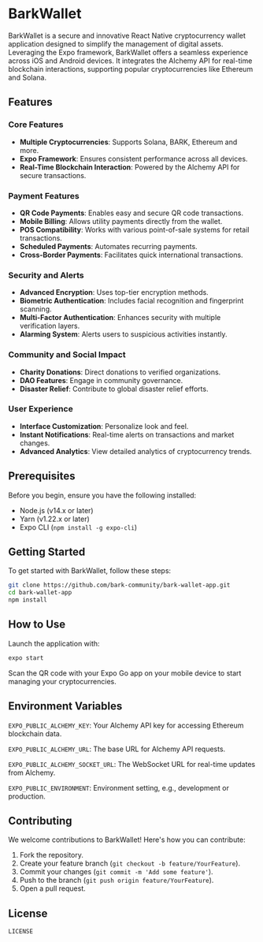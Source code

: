 # BarkWallet

BarkWallet is a secure and innovative React Native cryptocurrency wallet application designed to simplify the management of digital assets. Leveraging the Expo framework, BarkWallet offers a seamless experience across iOS and Android devices. It integrates the Alchemy API for real-time blockchain interactions, supporting popular cryptocurrencies like Ethereum and Solana.

## Features

### Core Features
- **Multiple Cryptocurrencies**: Supports Solana, BARK, Ethereum and more.
- **Expo Framework**: Ensures consistent performance across all devices.
- **Real-Time Blockchain Interaction**: Powered by the Alchemy API for secure transactions.

### Payment Features
- **QR Code Payments**: Enables easy and secure QR code transactions.
- **Mobile Billing**: Allows utility payments directly from the wallet.
- **POS Compatibility**: Works with various point-of-sale systems for retail transactions.
- **Scheduled Payments**: Automates recurring payments.
- **Cross-Border Payments**: Facilitates quick international transactions.

### Security and Alerts
- **Advanced Encryption**: Uses top-tier encryption methods.
- **Biometric Authentication**: Includes facial recognition and fingerprint scanning.
- **Multi-Factor Authentication**: Enhances security with multiple verification layers.
- **Alarming System**: Alerts users to suspicious activities instantly.

### Community and Social Impact
- **Charity Donations**: Direct donations to verified organizations.
- **DAO Features**: Engage in community governance.
- **Disaster Relief**: Contribute to global disaster relief efforts.

### User Experience
- **Interface Customization**: Personalize look and feel.
- **Instant Notifications**: Real-time alerts on transactions and market changes.
- **Advanced Analytics**: View detailed analytics of cryptocurrency trends.

## Prerequisites

Before you begin, ensure you have the following installed:

- Node.js (v14.x or later)
- Yarn (v1.22.x or later)
- Expo CLI (`npm install -g expo-cli`)

## Getting Started

To get started with BarkWallet, follow these steps:

```bash
git clone https://github.com/bark-community/bark-wallet-app.git
cd bark-wallet-app
npm install
```

## How to Use

Launch the application with:

```bash
expo start
```

Scan the QR code with your Expo Go app on your mobile device to start managing your cryptocurrencies.

## Environment Variables

`EXPO_PUBLIC_ALCHEMY_KEY`: Your Alchemy API key for accessing Ethereum blockchain data.

`EXPO_PUBLIC_ALCHEMY_URL`: The base URL for Alchemy API requests.

`EXPO_PUBLIC_ALCHEMY_SOCKET_URL`: The WebSocket URL for real-time updates from Alchemy.

`EXPO_PUBLIC_ENVIRONMENT`: Environment setting, e.g., development or production.

## Contributing

We welcome contributions to BarkWallet! Here's how you can contribute:

1. Fork the repository.
2. Create your feature branch (`git checkout -b feature/YourFeature`).
3. Commit your changes (`git commit -m 'Add some feature'`).
4. Push to the branch (`git push origin feature/YourFeature`).
5. Open a pull request.

## License

`LICENSE`
